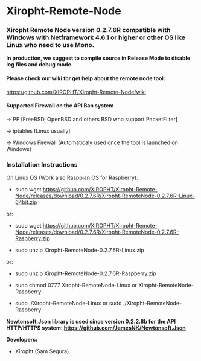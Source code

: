 # Xiropht-Remote-Node
<h3>Xiropht Remote Node version 0.2.7.6R compatible with Windows with Netframework 4.6.1 or higher or other OS like Linux who need to use Mono.</h3>

**In production, we suggest to compile source in Release Mode to disable log files and debug mode.**

<h4>Please check our wiki for get help about the remote node tool:</h4>

https://github.com/XIROPHT/Xiropht-Remote-Node/wiki

<h4>Supported Firewall on the API Ban system</h4>

-> PF [FreeBSD, OpenBSD and others BSD who support PacketFilter]

-> iptables [Linux usually]

-> Windows Firewall (Automaticaly used once the tool is launched on Windows)

<h3>Installation Instructions</h3>

On Linux OS (Work also Raspbian OS for Raspberry):

- sudo wget https://github.com/XIROPHT/Xiropht-Remote-Node/releases/download/0.2.7.6R/Xiropht-RemoteNode-0.2.7.6R-Linux-64bit.zip

or:

- sudo wget https://github.com/XIROPHT/Xiropht-Remote-Node/releases/download/0.2.7.6R/Xiropht-RemoteNode-0.2.7.6R-Raspberry.zip

- sudo unzip Xiropht-RemoteNode-0.2.7.6R-Linux.zip

or:

- sudo unzip Xiropht-RemoteNode-0.2.7.6R-Raspberry.zip

- sudo chmod 0777 Xiropht-RemoteNode-Linux or Xiropht-RemoteNode-Raspberry

- sudo ./Xiropht-RemoteNode-Linux or sudo ./Xiropht-RemoteNode-Raspberry

**Newtonsoft.Json library is used since version 0.2.2.8b for the API HTTP/HTTPS system: https://github.com/JamesNK/Newtonsoft.Json**

**Developers:**

- Xiropht (Sam Segura)
